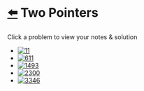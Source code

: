 # [⬅️](../README.md) Two Pointers 

Click a problem to view your notes & solution

- [![11](https://img.shields.io/badge/11-Container_With_Most_Water-yellow)](/problems/11.md)
- [![611](https://img.shields.io/badge/611-Valid_Triangle_Number-yellow)](/problems/611.md)
- [![1493](https://img.shields.io/badge/1493-Longest_Subarray_of_1s_After_Deleting_One_Element-yellow)](/problems/1493.md)
- [![2300](https://img.shields.io/badge/2300-Successful_Pairs_of_Spells_and_Potions-yellow)](/problems/2300.md)
- [![3346](https://img.shields.io/badge/3346-Maximum_Frequency_of_an_Element_After_Performing_Operations_I-yellow)](/problems/3346.md)
